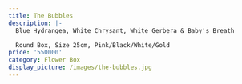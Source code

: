 ```yaml
---
title: The Bubbles
description: |-
  Blue Hydrangea, White Chrysant, White Gerbera & Baby's Breath

  Round Box, Size 25cm, Pink/Black/White/Gold
price: '550000'
category: Flower Box
display_picture: /images/the-bubbles.jpg
---
```


